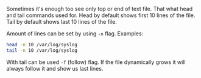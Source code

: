 Sometimes it's enough too see only top or end of text file. That what head and tail commands used for.
Head by default shows first 10 lines of the file.
Tail by default shows last 10 lines of the file.

Amount of  lines can be set by using `-n` flag. Examples:
```bash
head -n 10 /var/log/syslog
tail -n 10 /var/log/syslog
```

With tail can be used `-f` (follow) flag. If the file dynamically grows it will always follow it and show us last lines.  